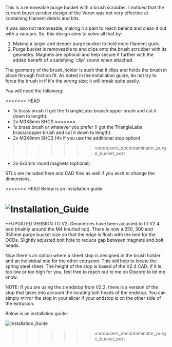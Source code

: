 This is a removeable purge bucket with a brush scrubber. I noticed that the current brush scruber design of the Voron was not very effective at containing filament debris and bits.

It was also not removeable, making it a pain to reach behind and clean it out with a vacuum. So, this design aims to solve all that by:

1) Making a larger and deeper purge bucket to hold more filament gunk.
2) Purge bucket is removeable to and clips onto the brush scrubber with its geometry. Magnets are optional and help secure it further with the added benefit of a satisfying 'clip' sound when attached.

The geometry of the brush_holder is such that it clips and holds the brush in place through friction fit. As noted in the installation guide, do not try to force the brush in if it's the wrong size; it will break quite easily.

You will need the following:

<<<<<<< HEAD
- 1x brass brush (I got the TriangleLabs brass/copper brush and cut it down to length).
- 2x M3X8mm SHCS
=======
- 1x brass brush or whatever you prefer (I got the TriangleLabs brass/copper brush and cut it down to length).
- 2x M3X8mm SHCS (4x if you use the additional stop option)
>>>>>>> voronusers_decontaminator_purge_bucket_port
- 2x 6x3mm round magnets (optional)

STLs are included here and CAD files as well if you wish to change the dimensions.

<<<<<<< HEAD
Below is an installation guide:

![Installation_Guide](https://github.com/edwardyeeks/VoronUsers/blob/master/printer_mods/edwardyeeks/Decontaminator_Purge_Bucket/Installation_Guide.png)
=======
**UPDATED VERSION TO V2: Geometries have been adjusted to fit V2.4 bed (mainly around the M4 knurled nut). There is now a 250, 300 and 350mm purge bucket size so that the edge is flush with the bed for the OCDs. Slightly adjusted bolt hole to reduce gap between magnets and bolt heads.

Now there's an option where a sheet stop is designed in the brush holder and an individual one for the other extrusion. This will help to locate the spring steel sheet. The height of the stop is based of the V2.4 CAD; if it is too low or too high for you, feel free to reach out to me on Discord to let me know.

NOTE: If you are using the z endstop from V2.2, there is a version of the stop that takes into account the locating bolt heads of the endstop. You can simply mirror the stop in your slicer if your endstop is on the other side of the extrusion. 

Below is an installation guide:

![Installation_Guide](https://github.com/edwardyeeks/VoronUsers/blob/voronusers_decontaminator_purge_bucket_port/printer_mods/edwardyeeks/Decontaminator_Purge_Bucket/Installation_Guide_v2.png)
>>>>>>> voronusers_decontaminator_purge_bucket_port
